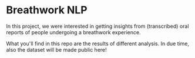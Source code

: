# Breathwork NLP

In this project, we were interested in getting insights from (transcribed) oral reports of people undergoing a breathwork experience. 

What you'll find in this repo are the results of different analysis. In due time, also the dataset will be made public here!
